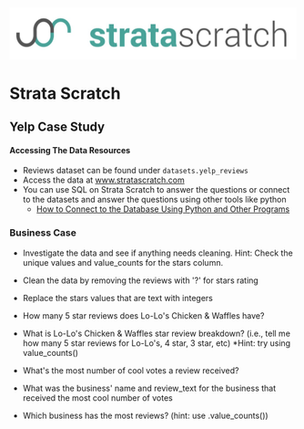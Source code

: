 [![strata scratch](../assets/sslogo.jpg)](https://stratascratch.com)

# Strata Scratch

## Yelp Case Study

#### Accessing The Data Resources
- Reviews dataset can be found under `datasets.yelp_reviews`
- Access the data at www.stratascratch.com
- You can use SQL on Strata Scratch to answer the questions or connect to the datasets and answer the questions using other tools like python
  - [How to Connect to the Database Using Python and Other Programs](https://github.com/stratascratch/stratascratch.github.io/blob/master/guides/how-to-connect-to-the-database-using-python-and-other-programs/how-to-connect-to-the-database-using-python-and-other-programs.md)


### Business Case

- Investigate the data and see if anything needs cleaning.  Hint: Check the unique values and value_counts for the stars column.

- Clean the data by removing the reviews with '?' for stars rating

- Replace the stars values that are text with integers

- How many 5 star reviews does Lo-Lo's Chicken & Waffles have?

- What is Lo-Lo's Chicken & Waffles star review breakdown? (i.e., tell me how many 5 star reviews for Lo-Lo's, 4 star, 3 star, etc) *Hint: try using value_counts()

- What's the most number of cool votes a review received?

- What was the business' name and review_text for the business that received the most cool number of votes

- Which business has the most reviews? (hint: use .value_counts())
